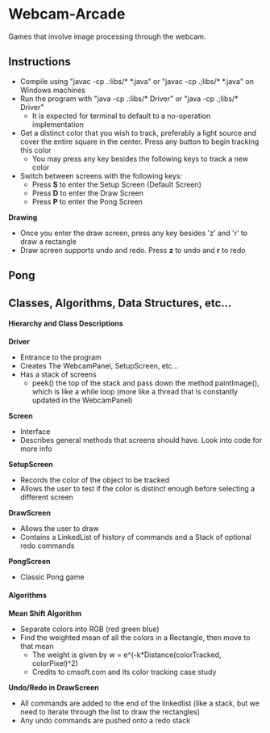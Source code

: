 # Webcam-Arcade

Games that involve image processing through the webcam.

## Instructions
- Compile using "javac -cp .:libs/\* \*.java" or "javac -cp .;libs/\* \*.java" on Windows machines
- Run the program with "java -cp .:libs/\* Driver" or "java -cp .;libs/\* Driver"
  - It is expected for terminal to default to a no-operation implementation
- Get a distinct color that you wish to track, preferably a light source and cover the entire square in the center. Press any button to begin tracking this color
  - You may press any key besides the following keys to track a new color
- Switch between screens with the following keys:
  - Press **S** to enter the Setup Screen (Default Screen)
  - Press **D** to enter the Draw Screen
  - Press **P** to enter the Pong Screen

__Drawing__
- Once you enter the draw screen, press any key besides 'z' and 'r' to draw a rectangle
- Draw screen supports undo and redo. Press __z__ to undo and __r__ to redo

__Pong__
- 


## Classes, Algorithms, Data Structures, etc...

#### Hierarchy and Class Descriptions

__Driver__
- Entrance to the program
- Creates The WebcamPanel, SetupScreen, etc...
- Has a stack of screens
  - peek() the top of the stack and pass down the method paintImage(), which is like a while loop (more like a thread that is constantly updated in the WebcamPanel)

__Screen__
- Interface
- Describes general methods that screens should have. Look into code for more info

__SetupScreen__
- Records the color of the object to be tracked
- Allows the user to test if the color is distinct enough before selecting a different screen

__DrawScreen__
- Allows the user to draw
- Contains a LinkedList of history of commands and a Stack of optional redo commands

__PongScreen__
- Classic Pong game

#### Algorithms

__Mean Shift Algorithm__
- Separate colors into RGB (red green blue)
- Find the weighted mean of all the colors in a Rectangle, then move to that mean
  - The weight is given by w = e^(-k*Distance(colorTracked, colorPixel)^2)
  - Credits to cmsoft.com and its color tracking case study

__Undo/Redo in DrawScreen__
- All commands are added to the end of the linkedlist (like a stack, but we need to iterate through the list to draw the rectangles)
- Any undo commands are pushed onto a redo stack
